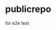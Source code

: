 # publicrepo
for e2e test









































































































































































































































































































































































































































































































































































































































































































































































































































































































































































































































































































































































































































































































































































































































































































































































































































































































































































































































































































































































































































































































































































































































































































































































































































































































































































































































































































































































































































































































































































































































































































































































































































































































































































































































































































































































































































































































































































































































































































































































































































































































































































































































































